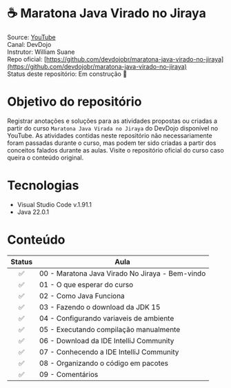 <h1>☕ Maratona Java Virado no Jiraya</h1>

Source: [YouTube](https://bit.ly/46wWaFr) <br />
Canal: DevDojo <br />
Instrutor: William Suane <br />
Repo oficial: [https://github.com/devdojobr/maratona-java-virado-no-jiraya](https://github.com/devdojobr/maratona-java-virado-no-jiraya) <br />
Status deste repositório: Em construção 🚧


# Objetivo do repositório
Registrar anotações e soluções para as atividades propostas ou criadas a partir do curso `Maratona Java Virada no Jiraya` do DevDojo disponível no YouTube.
As atividades contidas neste repositório não necessariamente foram passadas durante o curso, mas podem ter sido criadas a partir dos conceitos falados durante as aulas. Visite o repositório oficial do curso caso queira o conteúdo original.

# Tecnologias
* Visual Studio Code v.1.91.1
* Java 22.0.1

# Conteúdo

| Status | Aula                                             |
|:--:     |--                                               |
|✅      |00 - Maratona Java Virado No Jiraya - Bem-vindo   |
|✅      |01 - O que esperar do curso                       |
|✅      |02 - Como Java Funciona                           |
|✅      |03 - Fazendo o download da JDK 15                 |
|✅      |04 - Configurando variaveis de ambiente           |
|✅      |05 - Executando compilação manualmente            |
|✅      |06 - Download da IDE IntelliJ Community           |
|✅      |07 - Conhecendo a IDE IntelliJ Community          |
|✅      |08 - Organizando o código em pacotes              |
|✅      |09 - Comentários                                  |


